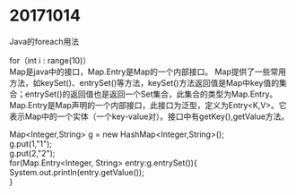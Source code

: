 # 20171014

Java的foreach用法

for（int i : range(10)）  
Map是java中的接口，Map.Entry是Map的一个内部接口。
Map提供了一些常用方法，如keySet()、entrySet()等方法，keySet()方法返回值是Map中key值的集合；entrySet()的返回值也是返回一个Set集合，此集合的类型为Map.Entry。
Map.Entry是Map声明的一个内部接口，此接口为泛型，定义为Entry<K,V>。它表示Map中的一个实体（一个key-value对）。接口中有getKey(),getValue方法。

Map<Integer,String> g = new HashMap<Integer,String>();  
g.put(1,"1");  
g.put(2,"2");  
for(Map.Entry<Integer, String> entry:g.entrySet()){  
   System.out.println(entry.getValue());  
} 
